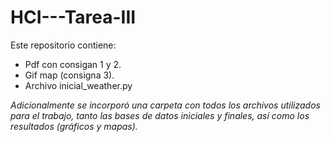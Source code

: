 # HCI---Tarea-III

Este repositorio contiene: 

* Pdf con consigan 1 y 2. 
* Gif map (consigna 3). 
* Archivo inicial_weather.py 

*Adicionalmente se incorporó una carpeta con todos los archivos utilizados para el trabajo, tanto las bases de datos iniciales y finales, así como los resultados (gráficos y mapas).*
